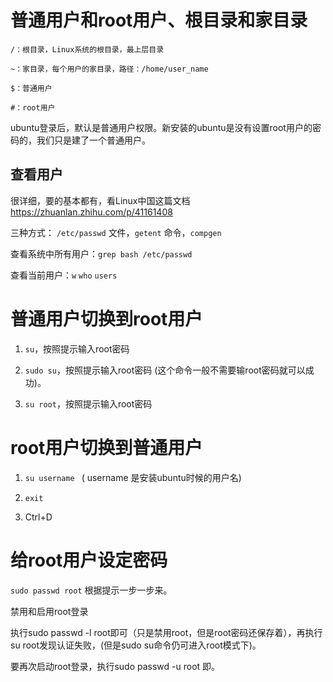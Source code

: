 # 普通用户和root用户、根目录和家目录

~~~
/：根目录，Linux系统的根目录，最上层目录

~：家目录，每个用户的家目录，路径：/home/user_name

$：普通用户

#：root用户
~~~


ubuntu登录后，默认是普通用户权限。新安装的ubuntu是没有设置root用户的密码的，我们只是建了一个普通用户。

## 查看用户

很详细，要的基本都有，看Linux中国这篇文档 https://zhuanlan.zhihu.com/p/41161408

三种方式： `/etc/passwd` 文件，`getent` 命令，`compgen`

查看系统中所有用户：`grep bash /etc/passwd`

查看当前用户：`w`    `who`   `users`

# 普通用户切换到root用户

1. `su`，按照提示输入root密码

2. `sudo su`，按照提示输入root密码 (这个命令一般不需要输root密码就可以成功)。

3. `su root`，按照提示输入root密码

# root用户切换到普通用户

1. `su username ` ( username 是安装ubuntu时候的用户名)

2. `exit`

3. Ctrl+D

# 给root用户设定密码 

`sudo passwd root` 根据提示一步一步来。


禁用和启用root登录

执行sudo passwd -l root即可（只是禁用root，但是root密码还保存着），再执行su root发现认证失败，(但是sudo su命令仍可进入root模式下)。

要再次启动root登录，执行sudo passwd -u root 即。

